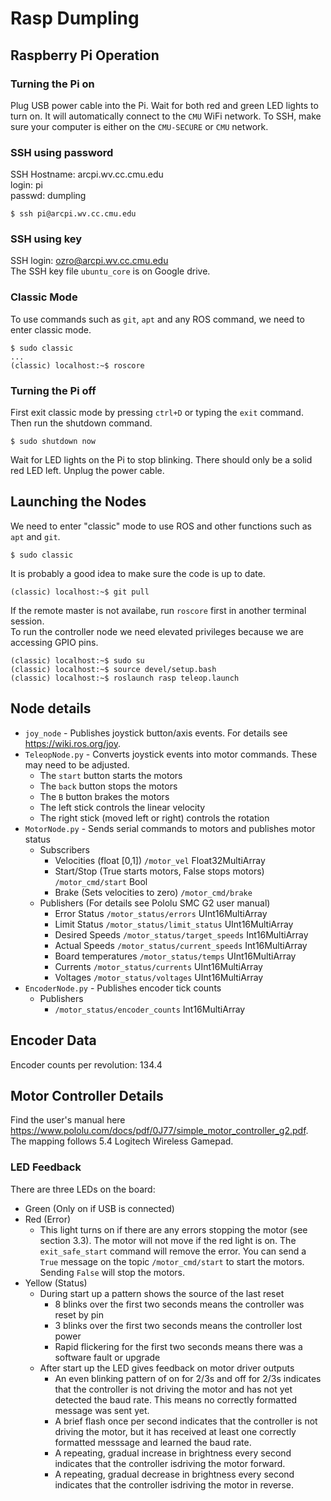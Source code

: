 # Rasp Dumpling

## Raspberry Pi Operation
### Turning the Pi on
Plug USB power cable into the Pi. Wait for both red and green LED lights to turn on. It will automatically connect to the `CMU` WiFi network. To SSH, make sure your computer is either on the `CMU-SECURE` or `CMU` network.

### SSH using password
SSH Hostname: arcpi.wv.cc.cmu.edu  
login: pi  
passwd: dumpling  
```
$ ssh pi@arcpi.wv.cc.cmu.edu
```

### SSH using key
SSH login: ozro@arcpi.wv.cc.cmu.edu  
The SSH key file `ubuntu_core` is on Google drive.

### Classic Mode
To use commands such as `git`, `apt` and any ROS command, we need to enter classic mode.
```
$ sudo classic
...
(classic) localhost:~$ roscore
```

### Turning the Pi off
First exit classic mode by pressing `ctrl+D` or typing the `exit` command. Then run the shutdown command.
```
$ sudo shutdown now
```
Wait for LED lights on the Pi to stop blinking. There should only be a solid red LED left. Unplug the power cable.

## Launching the Nodes
We need to enter "classic" mode to use ROS and other functions such as `apt` and `git`.
```
$ sudo classic
```
It is probably a good idea to make sure the code is up to date.
```
(classic) localhost:~$ git pull
```
If the remote master is not availabe, run `roscore` first in another terminal session.  
To run the controller node we need elevated privileges because we are accessing GPIO pins.
```
(classic) localhost:~$ sudo su
(classic) localhost:~$ source devel/setup.bash
(classic) localhost:~$ roslaunch rasp teleop.launch
```
## Node details
* `joy_node` - Publishes joystick button/axis events. For details see https://wiki.ros.org/joy.
* `TeleopNode.py` - Converts joystick events into motor commands. These may need to be adjusted.
  * The `start` button starts the motors
  * The `back` button stops the motors
  * The `B` button brakes the motors
  * The left stick controls the linear velocity
  * The right stick (moved left or right) controls the rotation
* `MotorNode.py` - Sends serial commands to motors and publishes motor status
  * Subscribers
    * Velocities (float [0,1]) `/motor_vel` Float32MultiArray
    * Start/Stop (True starts motors, False stops motors) `/motor_cmd/start` Bool
    * Brake (Sets velocities to zero) `/motor_cmd/brake`
  * Publishers (For details see Pololu SMC G2 user manual)
    * Error Status `/motor_status/errors` UInt16MultiArray
    * Limit Status `/motor_status/limit_status` UInt16MultiArray
    * Desired Speeds `/motor_status/target_speeds` Int16MultiArray
    * Actual Speeds `/motor_status/current_speeds` Int16MultiArray
    * Board temperatures `/motor_status/temps` UInt16MultiArray
    * Currents `/motor_status/currents` UInt16MultiArray
    * Voltages `/motor_status/voltages` UInt16MultiArray
* `EncoderNode.py` - Publishes encoder tick counts
  * Publishers
    * `/motor_status/encoder_counts` Int16MultiArray

## Encoder Data
Encoder counts per revolution: 134.4

## Motor Controller Details
Find the user's manual here https://www.pololu.com/docs/pdf/0J77/simple_motor_controller_g2.pdf. The mapping follows 5.4 Logitech Wireless Gamepad.

### LED Feedback
There are three LEDs on the board:
* Green (Only on if USB is connected)
* Red (Error)
  * This light turns on if there are any errors stopping the motor (see section 3.3). The motor will not move if the red light is on. The `exit_safe_start` command will remove the error. You can send a `True` message on the topic `/motor_cmd/start` to start the motors. Sending `False` will stop the motors.
* Yellow (Status)
  * During start up a pattern shows the source of the last reset
    * 8 blinks over the first two seconds means the controller was reset by pin
    * 3 blinks over the first two seconds means the controller lost power
    * Rapid flickering for the first two seconds means there was a software fault or upgrade
  * After start up the LED gives feedback on motor driver outputs
    * An even blinking pattern of on for 2/3s and off for 2/3s indicates that the controller is not driving the motor and has not yet detected the baud rate. This means no correctly formatted message was sent yet.
    * A brief flash once per second indicates that the controller is not driving the motor, but it has received at least one correctly formatted messsage and learned the baud rate.
    * A repeating, gradual increase in brightness every second indicates that the controller isdriving the motor forward.
    * A repeating, gradual decrease in brightness every second indicates that the controller isdriving the motor in reverse.
